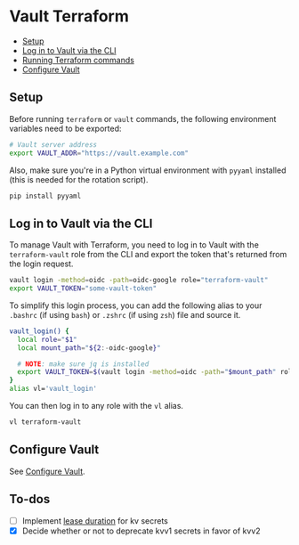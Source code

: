 # Vault Terraform

- [Setup](#setup)
- [Log in to Vault via the CLI](#log-in-to-vault-via-the-cli)
- [Running Terraform commands](#running-terraform-commands)
- [Configure Vault](#configure-vault)

## Setup

Before running `terraform` or `vault` commands, the following environment variables need to be exported:

```bash
# Vault server address
export VAULT_ADDR="https://vault.example.com"
```

Also, make sure you're in a Python virtual environment with `pyyaml` installed (this is needed for the rotation script).

```bash
pip install pyyaml
```

## Log in to Vault via the CLI

To manage Vault with Terraform, you need to log in to Vault with the `terraform-vault` role from the CLI and export the token that's returned from the login request.

```bash
vault login -method=oidc -path=oidc-google role="terraform-vault"
export VAULT_TOKEN="some-vault-token"
```

To simplify this login process, you can add the following alias to your `.bashrc` (if using `bash`) or `.zshrc` (if using `zsh`) file and source it.

```bash
vault_login() {
  local role="$1"
  local mount_path="${2:-oidc-google}"

  # NOTE: make sure jq is installed
  export VAULT_TOKEN=$(vault login -method=oidc -path="$mount_path" role="$role" -format=json | jq -r .auth.client_token)
}
alias vl='vault_login'
```

You can then log in to any role with the `vl` alias.

```bash
vl terraform-vault
```

## Configure Vault

See [Configure Vault](/vault/docs/configure-vault.md).

## To-dos

- [ ] Implement [lease duration](https://developer.hashicorp.com/vault/docs/secrets/kv/kv-v1#ttls) for kv secrets
- [x] Decide whether or not to deprecate kvv1 secrets in favor of kvv2
